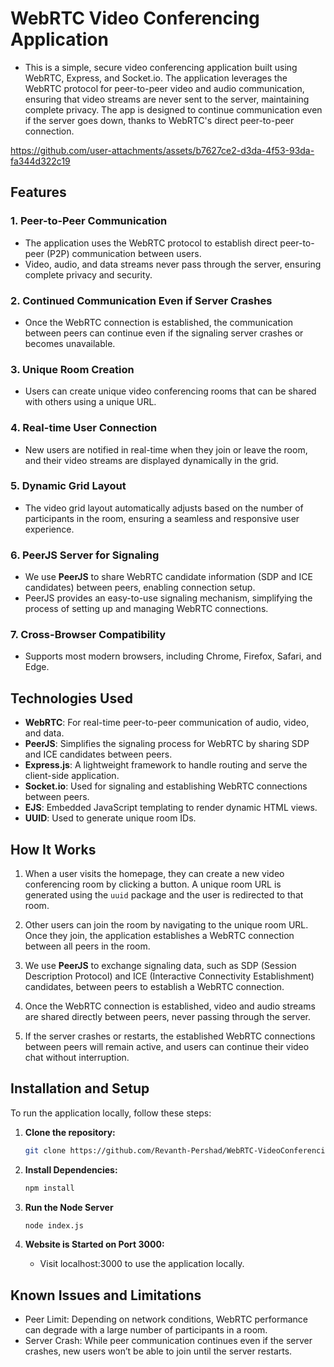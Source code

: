 # WebRTC Video Conferencing Application

- This is a simple, secure video conferencing application built using WebRTC, Express, and Socket.io. The application leverages the WebRTC protocol for peer-to-peer video and audio communication, ensuring that video streams are never sent to the server, maintaining complete privacy. The app is designed to continue communication even if the server goes down, thanks to WebRTC's direct peer-to-peer connection.

https://github.com/user-attachments/assets/b7627ce2-d3da-4f53-93da-fa344d322c19

## Features

### 1. **Peer-to-Peer Communication**
   - The application uses the WebRTC protocol to establish direct peer-to-peer (P2P) communication between users.
   - Video, audio, and data streams never pass through the server, ensuring complete privacy and security.

### 2. **Continued Communication Even if Server Crashes**
   - Once the WebRTC connection is established, the communication between peers can continue even if the signaling server crashes or becomes unavailable.

### 3. **Unique Room Creation**
   - Users can create unique video conferencing rooms that can be shared with others using a unique URL.

### 4. **Real-time User Connection**
   - New users are notified in real-time when they join or leave the room, and their video streams are displayed dynamically in the grid.

### 5. **Dynamic Grid Layout**
   - The video grid layout automatically adjusts based on the number of participants in the room, ensuring a seamless and responsive user experience.

### 6. **PeerJS Server for Signaling**
   - We use **PeerJS** to share WebRTC candidate information (SDP and ICE candidates) between peers, enabling connection setup.
   - PeerJS provides an easy-to-use signaling mechanism, simplifying the process of setting up and managing WebRTC connections.

### 7. **Cross-Browser Compatibility**
   - Supports most modern browsers, including Chrome, Firefox, Safari, and Edge.

## Technologies Used

- **WebRTC**: For real-time peer-to-peer communication of audio, video, and data.
- **PeerJS**: Simplifies the signaling process for WebRTC by sharing SDP and ICE candidates between peers.
- **Express.js**: A lightweight framework to handle routing and serve the client-side application.
- **Socket.io**: Used for signaling and establishing WebRTC connections between peers.
- **EJS**: Embedded JavaScript templating to render dynamic HTML views.
- **UUID**: Used to generate unique room IDs.

## How It Works

1. When a user visits the homepage, they can create a new video conferencing room by clicking a button. A unique room URL is generated using the `uuid` package and the user is redirected to that room.
   
2. Other users can join the room by navigating to the unique room URL. Once they join, the application establishes a WebRTC connection between all peers in the room.

3. We use **PeerJS** to exchange signaling data, such as SDP (Session Description Protocol) and ICE (Interactive Connectivity Establishment) candidates, between peers to establish a WebRTC connection.

4. Once the WebRTC connection is established, video and audio streams are shared directly between peers, never passing through the server.

5. If the server crashes or restarts, the established WebRTC connections between peers will remain active, and users can continue their video chat without interruption.

## Installation and Setup

To run the application locally, follow these steps:

1. **Clone the repository:**

   ```bash
   git clone https://github.com/Revanth-Pershad/WebRTC-VideoConferencing.git
   ```
2. **Install Dependencies:**

   ```bash
   npm install
   ```
3. **Run the Node Server**

   ```bash
   node index.js
   ```
4. **Website is Started on Port 3000:**

   - Visit localhost:3000 to use the application locally.
  
## Known Issues and Limitations
  - Peer Limit: Depending on network conditions, WebRTC performance can degrade with a large number of participants in a room.
  - Server Crash: While peer communication continues even if the server crashes, new users won’t be able to join until the server restarts.


  

